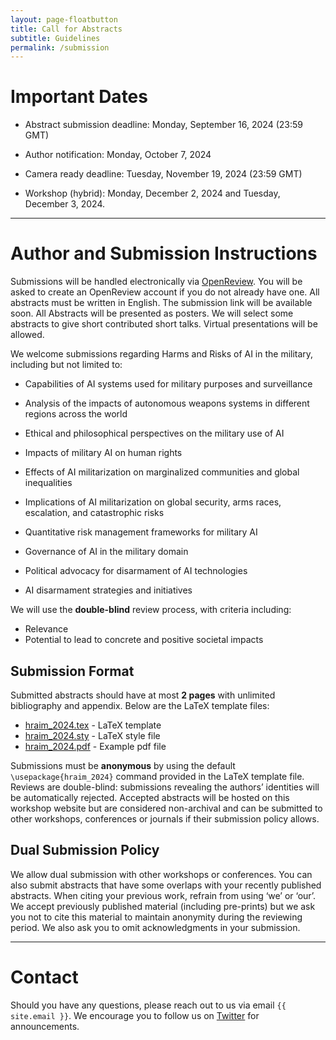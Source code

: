 ```yaml
---
layout: page-floatbutton
title: Call for Abstracts
subtitle: Guidelines
permalink: /submission
---
```

# Important Dates
<!-- add Update dates -->
- Abstract submission deadline: Monday, September 16, 2024 (23:59 GMT)

- Author notification: Monday, October 7, 2024

- Camera ready deadline: Tuesday, November 19, 2024 (23:59 GMT)

- Workshop (hybrid): Monday, December 2, 2024 and Tuesday, December 3, 2024.

---

# Author and Submission Instructions
Submissions will be handled electronically via [OpenReview](https://openreview.net). You will be asked to create an OpenReview account if you do not already have one. All abstracts must be written in English. The submission link will be available soon. All Abstracts will be presented as posters. We will select some abstracts to give short contributed short talks. Virtual presentations will be allowed.

<!-- add instrcutions -->
<!-- Please use the -->
We welcome submissions regarding Harms and Risks of AI in the military, including but not limited to:

- Capabilities of AI systems used for military purposes and surveillance

- Analysis of the impacts of autonomous weapons systems in different regions across the world

- Ethical and philosophical perspectives on the military use of AI

- Impacts of military AI on human rights

- Effects of AI militarization on marginalized communities and global inequalities

- Implications of AI militarization on global security, arms races, escalation, and catastrophic risks

- Quantitative risk management frameworks for military AI

- Governance of AI in the military domain

- Political advocacy for disarmament of AI technologies

- AI disarmament strategies and initiatives

We will use the **double-blind** review process, with criteria including:
- Relevance
- Potential to lead to concrete and positive societal impacts

<!-- Authors of accepted abstracts are invited to present their work in the form of a poster during the workshop days or to submit a pre-recorded video -->

## Submission Format
Submitted abstracts should have at most **2 pages** with unlimited bibliography and appendix. Below are the LaTeX template files:

- <a href="https://www.harms-risks-ai-military.org/assets/author_templates/hraim_2024.tex">hraim_2024.tex</a> - LaTeX template
- <a href="https://www.harms-risks-ai-military.org/assets/author_templates/hraim_2024.sty">hraim_2024.sty</a> - LaTeX style file
- <a href="https://www.harms-risks-ai-military.org/assets/author_templates/hraim_2024.pdf">hraim_2024.pdf</a> - Example pdf file

Submissions must be **anonymous** by using the default `\usepackage{hraim_2024}` command provided in the LaTeX template file. Reviews are double-blind: submissions revealing the authors’ identities will be automatically rejected. Accepted abstracts will be hosted on this workshop website but are considered non-archival and can be submitted to other workshops, conferences or journals if their submission policy allows.  

## Dual Submission Policy
We allow dual submission with other workshops or conferences. You can also submit abstracts that have some overlaps with your recently published abstracts. When citing your previous work, refrain from using ‘we’ or ‘our’. We accept previously published material (including pre-prints) but we ask you not to cite this material to maintain anonymity during the reviewing period. We also ask you to omit acknowledgments in your submission.

---

# Contact
Should you have any questions, please reach out to us via email `{{ site.email }}`. We encourage you to follow us on [Twitter](https://twitter.com/harmsrisksaimilitary) for announcements.



<!-- Submissions will be handled electronically via the symposium’s CMT website: https://cmt3.research.microsoft.com/MAIS2024/. You will be asked to create a CMT account if you do not already have one. All abstracts must be written in English. -->

<!-- To create a new submission, click on ‘Create new submission’. You will be asked to select your subject area and indicate your conflicts of interest as well as your preference for presentation format (short talk or poster).  Abstracts should be at most two pages in 10pt font, not including references.  -->

